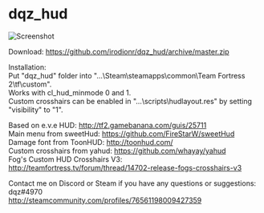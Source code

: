 # dqz_hud
![Screenshot](https://i.imgur.com/IWJrvcV.jpg)

Download: https://github.com/irodionr/dqz_hud/archive/master.zip

Installation:  
Put "dqz_hud" folder into "...\Steam\steamapps\common\Team Fortress 2\tf\custom\".  
Works with cl_hud_minmode 0 and 1.  
Custom crosshairs can be enabled in "...\scripts\hudlayout.res" by setting "visibility" to "1".

Based on e.v.e HUD: http://tf2.gamebanana.com/guis/25711  
Main menu from sweetHud: https://github.com/FireStarW/sweetHud  
Damage font from ToonHUD: http://toonhud.com/  
Custom crosshairs from yahud: https://github.com/whayay/yahud  
Fog's Custom HUD Crosshairs V3: http://teamfortress.tv/forum/thread/14702-release-fogs-crosshairs-v3  

Contact me on Discord or Steam if you have any questions or suggestions:  
dqz#4970  
http://steamcommunity.com/profiles/76561198009427359
